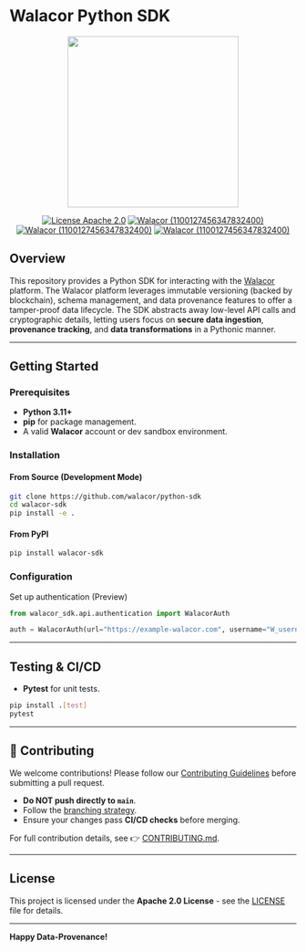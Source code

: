 # Walacor Python SDK

<div align="center">

<img src="https://www.walacor.com/wp-content/uploads/2022/09/Walacor_Logo_Tag.png" width="300" />

[![License Apache 2.0][badge-license]][license]
[![Walacor (1100127456347832400)](https://img.shields.io/badge/My-Discord-%235865F2.svg?label=Walacor)](https://discord.gg/BaEWpsg8Yc)
[![Walacor (1100127456347832400)](https://img.shields.io/static/v1?label=Walacor&message=LinkedIn&color=blue)](https://www.linkedin.com/company/walacor/)
[![Walacor (1100127456347832400)](https://img.shields.io/static/v1?label=Walacor&message=Website&color)](https://www.walacor.com/product/)

</div>

[badge-license]: https://img.shields.io/badge/license-Apache2-green.svg?dummy
[license]: https://github.com/walacor/objectvalidation/blob/main/LICENSE

## Overview

This repository provides a Python SDK for interacting with the [Walacor](https://example.com) platform. The Walacor platform leverages immutable versioning (backed by blockchain), schema management, and data provenance features to offer a tamper-proof data lifecycle. The SDK abstracts away low-level API calls and cryptographic details, letting users focus on **secure data ingestion**, **provenance tracking**, and **data transformations** in a Pythonic manner.


---

## Getting Started

### Prerequisites

- **Python 3.11+**
- **pip** for package management.
- A valid **Walacor** account or dev sandbox environment.

### Installation

#### From Source (Development Mode)
```bash
git clone https://github.com/walacor/python-sdk
cd walacor-sdk
pip install -e .
```

#### From PyPI
```bash
pip install walacor-sdk
```

### Configuration

Set up authentication (Preview)
```python
from walacor_sdk.api.authentication import WalacorAuth

auth = WalacorAuth(url="https://example-walacor.com", username="W_username", password="W_password")
```

---

## Testing & CI/CD

- **Pytest** for unit tests.

```bash
pip install .[test]
pytest
```
---

## 🚀 Contributing

We welcome contributions! Please follow our [Contributing Guidelines](CONTRIBUTING.md) before submitting a pull request.

- **Do NOT push directly to `main`**.
- Follow the [branching strategy](CONTRIBUTING.md#-branching-strategy).
- Ensure your changes pass **CI/CD checks** before merging.

For full contribution details, see 👉 [CONTRIBUTING.md](CONTRIBUTING.md).

---

## License

This project is licensed under the **Apache 2.0 License** - see the [LICENSE](LICENSE) file for details.

---

**Happy Data-Provenance!**
